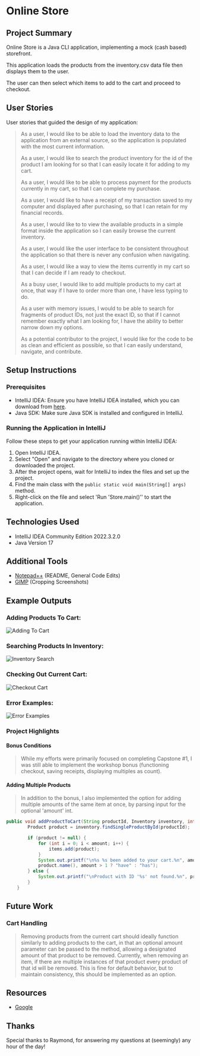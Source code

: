 # Online Store

## Project Summary

Online Store is a Java CLI application, implementing a mock (cash based) storefront. 

This application loads the products from the inventory.csv data file then displays them to the user. 

The user can then select which items to add to the cart and proceed to checkout.

## User Stories

User stories that guided the design of my application:

> As a user, I would like to be able to load the inventory data to the application from an external source, so the application is populated with the most current information.
>
> As a user, I would like to search the product inventory for the id of the product I am looking for so that I can easily locate it for adding to my cart.
>
> As a user, I would like to be able to process payment for the products currently in my cart, so that I can complete my purchase.
>
> As a user, I would like to have a receipt of my transaction saved to my computer and displayed after purchasing, so that I can retain for my financial records.
>
> As a user, I would like to to view the available products in a simple format inside the application so I can easily browse the current inventory.
>
> As a user, I would like the user interface to be consistent throughout the application so that there is never any confusion when navigating.
>
> As a user, I would like a way to view the items currently in my cart so that I can decide if I am ready to checkout.
>
> As a busy user, I would like to add multiple products to my cart at once, that way if I have to order more than one, I have less typing to do.
>
> As a user with memory issues, I would to be able to search for fragments of product IDs, not just the exact ID, so that if I cannot remember exactly what I am looking for, I have the ability to better narrow down my options.
>
> As a potential contributor to the project, I would like for the code to be as clean and efficient as possible, so that I can easily understand, navigate, and contribute.

## Setup Instructions

### Prerequisites

- IntelliJ IDEA: Ensure you have IntelliJ IDEA installed, which you can download from [here](https://www.jetbrains.com/idea/download/).
- Java SDK: Make sure Java SDK is installed and configured in IntelliJ.

### Running the Application in IntelliJ

Follow these steps to get your application running within IntelliJ IDEA:

1. Open IntelliJ IDEA.
2. Select "Open" and navigate to the directory where you cloned or downloaded the project.
3. After the project opens, wait for IntelliJ to index the files and set up the project.
4. Find the main class with the `public static void main(String[] args)` method.
5. Right-click on the file and select 'Run 'Store.main()'' to start the application.

## Technologies Used

- IntelliJ IDEA Community Edition 2022.3.2.0
- Java Version 17

## Additional Tools

- [Notepad++](https://notepad-plus-plus.org/) (README, General Code Edits)
- [GIMP](https://www.gimp.org/) (Cropping Screenshots)

## Example Outputs

### Adding Products To Cart:
![Adding To Cart](https://github.com/cpyup/online_store/blob/main/screenshots/add_to_cart.png?raw=true)

### Searching Products In Inventory:
![Inventory Search](https://github.com/cpyup/online_store/blob/main/screenshots/inventory_searching.png?raw=true)

### Checking Out Current Cart:
![Checkout Cart](https://github.com/cpyup/online_store/blob/main/screenshots/checkout_cart.png?raw=true)

### Error Examples:
![Error Examples](https://github.com/cpyup/online_store/blob/main/screenshots/error_examples.png?raw=true)

### Project Highlights

#### Bonus Conditions
> While my efforts were primarily focused on completing Capstone #1, I was still able to implement the workshop bonus (functioning checkout, saving receipts, displaying multiples as count).

#### Adding Multiple Products
> In addition to the bonus, I also implemented the option for adding multiple amounts of the same item at once, by parsing input for the optional 'amount' int.
```java
public void addProductToCart(String productId, Inventory inventory, int amount) {
        Product product = inventory.findSingleProductById(productId);

        if (product != null) {
            for (int i = 0; i < amount; i++) {
                items.add(product);
            }
            System.out.printf("\n%s %s been added to your cart.%n", amount > 1 ? (amount + " " + product.name() + "s") :
            product.name(), amount > 1 ? "have" : "has");
        } else {
            System.out.printf("\nProduct with ID '%s' not found.%n", productId);
        }
    }
```

## Future Work

### Cart Handling

> Removing products from the current cart should ideally function similarly to adding products to the cart, in that an optional amount parameter can be passed to the method, allowing a designated amount of that product to be removed. Currently, when removing an item, if there are multiple instances of that product every product of that id will be removed. This is fine for default behavior, but to maintain consistency, this should be implemented as an option.

## Resources

- [Google](www.google.com)

## Thanks

Special thanks to Raymond, for answering my questions at (seemingly) any hour of the day!